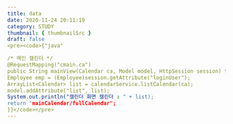 ```yaml
---
title: data 
date: 2020-11-24 20:11:19
category: STUDY
thumbnail: { thumbnailSrc }
draft: false
<pre><code>{"java"

/* 메인 캘린더 */
@RequestMapping("cmain.ca")
public String mainView(Calendar ca, Model model, HttpSession session) throws Exception {
Employee emp = (Employee)session.getAttribute("loginUser");
ArrayList<Calendar> list = calendarService.listCalendar(ca);
model.addAttribute("list", list);
System.out.println("캘린더 화면 캘린더 : " + list);
return "mainCalendar/fullCalendar";
}}</code></pre>
---
```


